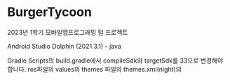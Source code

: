 # BurgerTycoon
2023년 1학기 모바일앱프로그래밍 텀 프로젝트

Android Studio Dolphin (2021.3.1) - java

Gradle Scripts의 build.gradle에서 compileSdk와 targetSdk를 33으로 변경해야 합니다.
res파일의 values의 themes 파일의 themes.xml(night)의 <style>의 parent를 "Theme.MaterialComponents.DayNight.DarkActionBar“로 변경해야 합니다.
